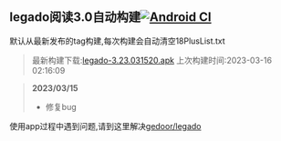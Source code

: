 ## legado阅读3.0自动构建[![Android CI](https://github.com/10bits/gedoor-Build/workflows/Android%20CI/badge.svg)](https://github.com/10bits/gedoor-Build/actions)

默认从最新发布的tag构建,每次构建会自动清空18PlusList.txt

> 最新构建下载:[legado-3.23.031520.apk](https://github.com/10bits/gedoor-Build/releases/download/legado-3.23.031520/legado-3.23.031520.apk) 上次构建时间:2023-03-16 02:16:09
<!--start-->
> **2023/03/15**
> 
> * 修复bug
> 
<!--end-->
  
使用app过程中遇到问题,请到这里解决[gedoor/legado](https://github.com/gedoor/legado/issues)

